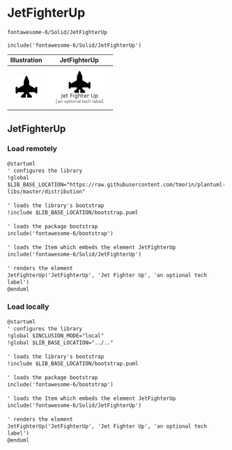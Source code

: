 # JetFighterUp


```text
fontawesome-6/Solid/JetFighterUp
```

```text
include('fontawesome-6/Solid/JetFighterUp')
```



| Illustration | JetFighterUp |
| :---: | :---: |
| ![illustration for Illustration](../../fontawesome-6/Solid/JetFighterUp.png) | ![illustration for JetFighterUp](../../fontawesome-6/Solid/JetFighterUp.Local.png) |




## JetFighterUp

### Load remotely
```plantuml
@startuml
' configures the library
!global $LIB_BASE_LOCATION="https://raw.githubusercontent.com/tmorin/plantuml-libs/master/distribution"

' loads the library's bootstrap
!include $LIB_BASE_LOCATION/bootstrap.puml

' loads the package bootstrap
include('fontawesome-6/bootstrap')

' loads the Item which embeds the element JetFighterUp
include('fontawesome-6/Solid/JetFighterUp')

' renders the element
JetFighterUp('JetFighterUp', 'Jet Fighter Up', 'an optional tech label')
@enduml
```

### Load locally
```plantuml
@startuml
' configures the library
!global $INCLUSION_MODE="local"
!global $LIB_BASE_LOCATION="../.."

' loads the library's bootstrap
!include $LIB_BASE_LOCATION/bootstrap.puml

' loads the package bootstrap
include('fontawesome-6/bootstrap')

' loads the Item which embeds the element JetFighterUp
include('fontawesome-6/Solid/JetFighterUp')

' renders the element
JetFighterUp('JetFighterUp', 'Jet Fighter Up', 'an optional tech label')
@enduml
```

